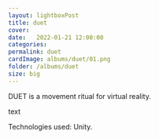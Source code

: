 ```yaml
---
layout: lightboxPost
title: duet
cover: 
date:   2022-01-21 12:00:00
categories: 
permalink: duet
cardImage: albums/duet/01.png
folder: /albums/duet
size: big
---
```


DUET is a movement ritual for virtual reality.

<!--more-->

text




Technologies used: Unity.
